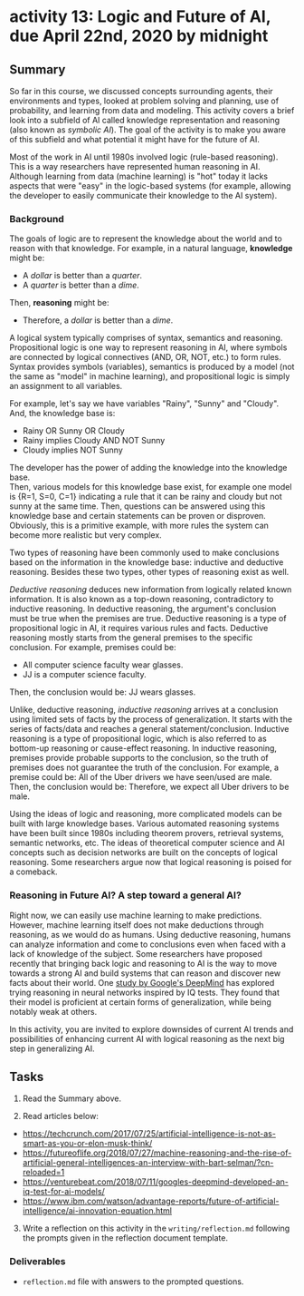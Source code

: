 # activity 13: Logic and Future of AI, due April 22nd, 2020 by midnight

## Summary

So far in this course, we discussed concepts surrounding agents, their environments and types,
looked at problem solving and planning, use of probability, and learning from data and modeling.
This activity covers a brief look into a subfield of AI called knowledge representation and reasoning (also known as *symbolic AI*).
The goal of the activity is to make you aware of this subfield and what potential it might have for the future of AI.

Most of the work in AI until 1980s involved logic (rule-based reasoning). This is a way researchers have represented human reasoning in AI.
Although learning from data (machine learning) is "hot" today it lacks aspects that were "easy" in the logic-based
systems (for example, allowing the developer to easily communicate their knowledge to the AI system).

### Background

The goals of logic are to represent the knowledge about the world and to reason with that knowledge.
For example, in a natural language, **knowledge** might be:
- A *dollar* is better than a *quarter*.
- A *quarter* is better than a *dime*.

Then, **reasoning** might be:
- Therefore, a *dollar* is better than a *dime*.

A logical system typically comprises of syntax, semantics and reasoning. Propositional logic is one way
to represent reasoning in AI, where symbols are connected by logical connectives (AND, OR, NOT, etc.) to form rules.
Syntax provides symbols (variables), semantics is produced by a model (not the same as "model" in machine learning), and propositional
logic is simply an assignment to all variables.

For example, let's say we have variables "Rainy", "Sunny" and "Cloudy". And, the
knowledge base is:
- Rainy OR Sunny OR Cloudy
- Rainy implies Cloudy AND NOT Sunny
- Cloudy implies NOT Sunny

The developer has the power of adding the knowledge into the knowledge base.  
Then, various models for this knowledge base exist, for example one model is {R=1, S=0, C=1} indicating a rule that it can be rainy and cloudy but not sunny at the same time. Then, questions can be answered using this knowledge base and certain statements can be proven or disproven. Obviously, this is a primitive example, with more rules the system can become more realistic but very complex.

Two types of reasoning have been commonly used to make conclusions based on the information in the knowledge base: inductive and deductive reasoning. Besides these two types, other types of reasoning exist as well.

*Deductive reasoning* deduces new information from logically related known information. It is also known as a top-down reasoning, contradictory to inductive reasoning. In deductive reasoning, the argument's conclusion must be true when the premises are true.
Deductive reasoning is a type of propositional logic in AI, it requires various rules and facts.  Deductive reasoning mostly starts from the general premises to the specific conclusion. For example, premises could be:
- All computer science faculty wear glasses.
- JJ is a computer science faculty.

Then, the conclusion would be: JJ wears glasses.

Unlike, deductive reasoning, *inductive reasoning* arrives at a conclusion using limited sets of facts by the process of generalization. It starts with the series of facts/data and reaches a general statement/conclusion. Inductive reasoning is a type of propositional logic, which is also referred to as bottom-up reasoning or cause-effect reasoning.
In inductive reasoning, premises provide probable supports to the conclusion, so the truth of premises does not guarantee the truth of the conclusion.
For example, a premise could be: All of the Uber drivers we have seen/used are male. Then, the conclusion would be: Therefore, we expect all Uber drivers to be male.

Using the ideas of logic and reasoning, more complicated models can be built with large knowledge bases. Various automated reasoning systems have been built since 1980s including theorem provers, retrieval systems, semantic networks, etc. The ideas of theoretical computer science and AI concepts such as decision networks are built on the concepts of logical reasoning.  Some researchers argue now that logical reasoning is poised for a comeback.

### Reasoning in Future AI? A step toward a general AI?

Right now, we can easily use machine learning to make predictions. However, machine learning itself does not make deductions through reasoning, as we would do as humans.
Using deductive reasoning, humans can analyze information and come to conclusions even when faced with a lack of knowledge of the subject. Some researchers have proposed recently that bringing back logic and reasoning to AI is the way to move towards a strong AI and build systems that can reason and discover new facts about their world.
One [study by Google's DeepMind](http://proceedings.mlr.press/v80/santoro18a/santoro18a.pdf) has explored trying reasoning in neural networks inspired by IQ tests. They found that their model is  proficient at certain forms of generalization, while being notably weak at others.

In this activity, you are invited to explore downsides of current AI trends and  possibilities of enhancing current AI with logical reasoning as the next big step in generalizing AI.

## Tasks

1. Read the Summary above.

2. Read articles below:
- https://techcrunch.com/2017/07/25/artificial-intelligence-is-not-as-smart-as-you-or-elon-musk-think/
- https://futureoflife.org/2018/07/27/machine-reasoning-and-the-rise-of-artificial-general-intelligences-an-interview-with-bart-selman/?cn-reloaded=1
- https://venturebeat.com/2018/07/11/googles-deepmind-developed-an-iq-test-for-ai-models/
- https://www.ibm.com/watson/advantage-reports/future-of-artificial-intelligence/ai-innovation-equation.html

3. Write a reflection on this activity in the `writing/reflection.md` following the prompts given in the reflection document template.


### Deliverables

- `reflection.md` file with answers to the prompted questions.
